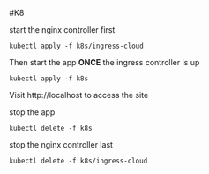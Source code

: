 #K8

start the nginx controller first
```
kubectl apply -f k8s/ingress-cloud
```

Then start the app **ONCE** the ingress controller is up
```
kubectl apply -f k8s
```

Visit http://localhost to access the site

stop the app
```
kubectl delete -f k8s
```

stop the nginx controller last
```
kubectl delete -f k8s/ingress-cloud
```
